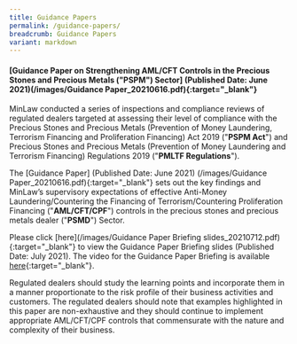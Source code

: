 ```yaml
---
title: Guidance Papers
permalink: /guidance-papers/
breadcrumb: Guidance Papers
variant: markdown
---
```

#### [Guidance Paper on Strengthening AML/CFT Controls in the Precious Stones and Precious Metals ("PSPM") Sector] (Published Date: June 2021)(/images/Guidance Paper_20210616.pdf){:target="_blank"}

MinLaw conducted a series of inspections and compliance reviews of regulated dealers targeted at assessing their level of compliance with the Precious Stones and Precious Metals (Prevention of Money Laundering, Terrorism Financing and Proliferation Financing) Act 2019 ("**PSPM Act**") and Precious Stones and Precious Metals (Prevention of Money Laundering and Terrorism Financing) Regulations 2019 ("**PMLTF Regulations**").
 
The [Guidance Paper] (Published Date: June 2021) (/images/Guidance Paper_20210616.pdf){:target="_blank"} sets out the key findings and MinLaw’s supervisory expectations of effective Anti-Money Laundering/Countering the Financing of Terrorism/Countering Proliferation Financing ("**AML/CFT/CPF**") controls in the precious stones and precious metals dealer ("**PSMD**") Sector. 

Please click [here](/images/Guidance Paper Briefing slides_20210712.pdf){:target="_blank"} to view the Guidance Paper Briefing slides (Published Date: July 2021). The video for the Guidance Paper Briefing is available [here](https://youtu.be/RaOrZNbtMFM){:target="_blank"}.

Regulated dealers should study the learning points and incorporate them in a manner proportionate to the risk profile of their business activities and customers. The regulated dealers should note that examples highlighted in this paper are non-exhaustive and they should continue to implement appropriate AML/CFT/CPF controls that commensurate with the nature and complexity of their business.